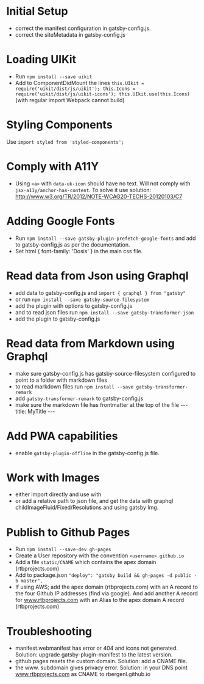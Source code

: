 
# Initial Setup
- correct the manifest configuration in gatsby-config.js.
- correct the siteMetadata in gatsby-config.js

# Loading UIKit
- Run `npm install --save uikit`
- Add to ComponentDidMount the lines `this.UIkit = require('uikit/dist/js/uikit'); this.Icons = require('uikit/dist/js/uikit-icons'); this.UIkit.use(this.Icons)` (with regular import Webpack cannot build)

# Styling Components
Use `import styled from 'styled-components';`

# Comply with A11Y
- Using `<a>` with `data-uk-icon` should have no text. Will not comply with `jsx-a11y/anchor-has-content`. To solve it use solution: http://www.w3.org/TR/2012/NOTE-WCAG20-TECHS-20120103/C7

# Adding Google Fonts
- Run `npm install --save gatsby-plugin-prefetch-google-fonts` and add to gatsby-config.js as per the documentation.
- Set html { font-family: 'Dosis' } in the main css file.

# Read data from Json using Graphql
- add data to gatsby-config.js and `import { graphql } from "gatsby"`
- or run `npm install --save gatsby-source-filesystem`
- add the plugin with options to gatsby-config.js
- and to read json files run `npm install --save gatsby-transformer-json`
- add the plugin to gatsby-config.js

# Read data from Markdown using Graphql
- make sure gatsby-config.js has gatsby-source-filesystem configured to point to a folder with markdown files
- to read markdown files run `npm install --save gatsby-transformer-remark`
- add `gatsby-transformer-remark` to gatsby-config.js
- make sure the markdown file has frontmatter at the top of the file --- title: MyTitle ---


# Add PWA capabilities
- enable `gatsby-plugin-offline` in the gatsby-config.js file.

# Work with Images
- either import directly and use with <img/>
- or add a relative path to json file, and get the data with graphql childImageFluid/Fixed/Resolutions and using gatsby Img.

# Publish to Github Pages
- Run `npm install --save-dev gh-pages`
- Create a User repository with the convention `<username>.github.io`
- Add a file `static/CNAME` which contains the apex domain (rtbprojects.com)
- Add to package.json `"deploy": "gatsby build && gh-pages -d public -b master",`
- If using AWS; add the apex domain (rtbprojects.com) with an A record to the four Github IP addresses (find via google). And add another A record for www.rtbprojects.com with an Alias to the apex domain A record (rtbprojects.com)


# Troubleshooting
- manifest.webmanifest has error or 404 and icons not generated. Solution: upgrade gatsby-plugin-manifest to the latest version.
- github pages resets the custom domain. Solution: add a CNAME file.
- the www. subdomain gives privacy error. Solution: in your DNS point www.rtbprojects.com as CNAME to rbergenl.github.io
